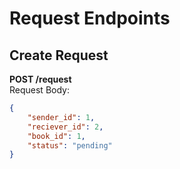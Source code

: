 # Request Endpoints

## Create Request
**POST /request**  
Request Body:  
```json
{
    "sender_id": 1,
    "reciever_id": 2,
    "book_id": 1,
    "status": "pending"
}
```
